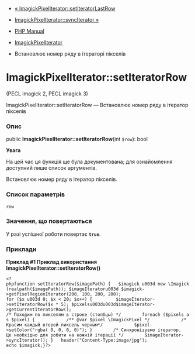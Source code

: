 - [«
ImagickPixelIterator::setIteratorLastRow](imagickpixeliterator.setiteratorlastrow.md)
- [ImagickPixelIterator::syncIterator
»](imagickpixeliterator.synciterator.md)

- [PHP Manual](index.md)
- [ImagickPixelIterator](class.imagickpixeliterator.md)
- Встановлює номер ряду в ітераторі пікселів

# ImagickPixelIterator::setIteratorRow

(PECL imagick 2, PECL imagick 3)

ImagickPixelIterator::setIteratorRow — Встановлює номер ряду в
ітератор пікселів

### Опис

public **ImagickPixelIterator::setIteratorRow**(int `$row`): bool

**Увага**

На цей час ця функція ще була документована; для
ознайомлення доступний лише список аргументів.

Встановлює номер ряду в ітератор пікселів.

### Список параметрів

`row`

### Значення, що повертаються

У разі успішної роботи повертає **`true`**.

### Приклади

**Приклад #1 Приклад використання
**ImagickPixelIterator::setIteratorRow()****

`<?phpfunction setIteratorRow($imagePath) {   $imagick u003d new \Imagick(realpath($imagePath)); $imageIteratoru003d $imagick->getPixelRegionIterator(200, 100, 200, 200); for ($x u003d 0; $x < 20; $x++) {         $imageIterator->setIteratorRow($x * 5); $pixelsu003du003d$imageIterator->getCurrentIteratorRow(); /* Походим по пикселям в строке (столбцы) */        foreach ($pixels as $pixel) {            /** @var $pixel \ImagickPixel */            /* Красим каждый второй пиксель черным*/            $pixel->setColor("rgba( 0, 0, 0, 0)"); }        /* Синхронізуємо ітератор. Це необхідно для робити на кожній ітерації */        $imageIterator->syncIterator(); }   header("Content-Type:image/jpg"); echo $imagick;}?> `
